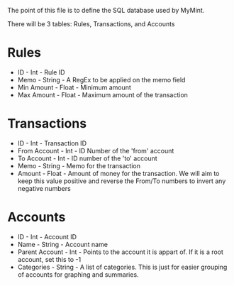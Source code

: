 
The point of this file is to define the SQL database used by MyMint.

There will be 3 tables: Rules, Transactions, and Accounts

# Rules
* ID - Int - Rule ID
* Memo - String - A RegEx to be applied on the memo field
* Min Amount - Float - Minimum amount 
* Max Amount - Float - Maximum amount of the transaction

# Transactions
* ID - Int -  Transaction ID
* From Account - Int - ID Number of the 'from' account
* To Account - Int - ID number of the 'to' account
* Memo - String - Memo for the transaction
* Amount - Float - Amount of money for the transaction.  We will aim to keep this value positive and reverse the From/To numbers to invert any negative numbers

# Accounts
* ID - Int - Account ID
* Name - String - Account name
* Parent Account - Int - Points to the account it is appart of.  If it is a root account, set this to -1
* Categories - String - A list of categories.  This is just for easier grouping of accounts for graphing and summaries.


